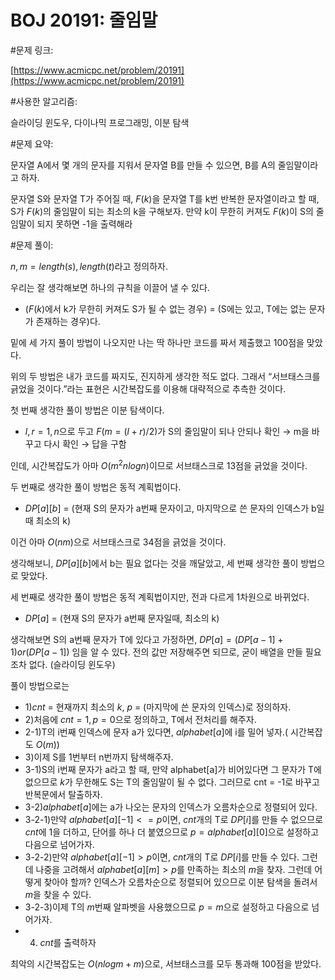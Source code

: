 <script type="text/javascript" src="http://cdn.mathjax.org/mathjax/latest/MathJax.js?config=default"></script>
# BOJ 20191: 줄임말


#문제 링크:

[https://www.acmicpc.net/problem/20191](https://www.acmicpc.net/problem/20191)

#사용한 알고리즘:

슬라이딩 윈도우, 다이나믹 프로그래밍, 이분 탐색

#문제 요약: 

문자열 A에서 몇 개의 문자를 지워서 문자열 B를 만들 수 있으면, B를 A의 줄임말이라고 하자.

문자열 S와 문자열 T가 주어질 때, $F(k)$을 문자열 T를 k번 반복한 문자열이라고 할 때, S가 $F(k)$의 줄임말이 되는 최소의 k을 구해보자. 만약 k이 무한히 커져도 $F(k)$이 S의 줄임말이 되지 못하면 -1을 출력해라

#문제 풀이:

$n, m = length(s), length(t)$라고 정의하자.

우리는 잘 생각해보면 하나의 규칙을 이끌어 낼 수 있다.

- ($F(k)$에서 k가 무한히 커져도 S가 될 수 없는 경우) = (S에는 있고, T에는 없는 문자가 존재하는 경우)다.

밑에 세 가지 풀이 방법이 나오지만 나는 딱 하나만 코드를 짜서 제출했고 100점을 맞았다.

위의 두 방법은 내가 코드를 짜지도, 진지하게 생각한 적도 없다. 그래서 “서브태스크를 긁었을 것이다.”라는 표현은 시간복잡도를 이용해 대략적으로 추측한 것이다.

첫 번째 생각한 풀이 방법은 이분 탐색이다.

- $l, r = 1, n$으로 두고 $F(m = (l + r) / 2)$가 S의 줄임말이 되나 안되나 확인 → m을 바꾸고 다시 확인 → 답을 구함

인데, 시간복잡도가 아마 $O$($m^2nlogn$)이므로 서브태스크로 13점을 긁었을 것이다.

두 번째로 생각한 풀이 방법은 동적 계획법이다.

- $DP[a][b]$ = (현재 S의 문자가 a번째 문자이고, 마지막으로 쓴 문자의 인덱스가 b일 때 최소의 k)

이건 아마 $O(nm)$으로 서브태스크로 34점을 긁었을 것이다.

생각해보니, $DP[a][b]$에서 b는 필요 없다는 것을 깨달았고, 세 번째 생각한 풀이 방법으로 맞았다.

세 번째로 생각한 풀이 방법은 동적 계획법이지만, 전과 다르게 1차원으로 바뀌었다.

- $DP[a]$ = (현재 S의 문자가 a번째 문자일때, 최소의 k)

생각해보면 S의 a번째 문자가 T에 있다고 가정하면,  $DP[a] = (DP[a - 1] + 1) or (DP[a - 1])$ 임을 알 수 있다. 전의 값만 저장해주면 되므로, 굳이 배열을 만들 필요조차 없다. (슬라이딩 윈도우)

풀이 방법으로는

- 1)$cnt$ = 현재까지 최소의 $k$, $p$ = (마지막에 쓴 문자의 인덱스)로 정의하자.
- 2)처음에 $cnt = 1, p = 0$으로 정의하고, T에서 전처리를 해주자.
- 2-1)T의 i번째 인덱스에 문자 a가 있다면, $alphabet[a]$에 i를 밀어 넣자.( 시간복잡도 $O(m)$)
- 3)이제 S를 1번부터 n번까지 탐색해주자.
- 3-1)S의 i번째 문자가 a라고 할 때, 만약 alphabet[a]가 비어있다면 그 문자가 T에 없으므로 $k$가 무한해도 S는 T의 줄임말이 될 수 없다. 그러므로 cnt = -1로 바꾸고 반복문에서 탈출하자.
- 3-2)$alphabet[a]$에는 a가 나오는 문자의 인덱스가 오름차순으로 정렬되어 있다.
- 3-2-1)만약 $alphabet[a][-1] <= p$이면, $cnt$개의 T로 $DP[i]$를 만들 수 없으므로 $cnt$에 1을 더하고, 단어를 하나 더 붙였으므로 $p = alphabet[a][0]$으로 설정하고 다음으로 넘어가자.
- 3-2-2)만약 $alphabet[a][-1] > p$이면, $cnt$개의 T로 $DP[i]$를 만들 수 있다. 그런데 나중을 고려해서 $alphabet[a][m] > p$를 만족하는 최소의 $m$을 찾자. 그런데 어떻게 찾아야 할까? 인덱스가 오름차순으로 정렬되어 있으므로 이분 탐색을 돌려서 $m$을 찾을 수 있다.
- 3-2-3)이제 T의 $m$번째 알파벳을 사용했으므로 $p = m$으로 설정하고 다음으로 넘어가자.
- 4) $cnt$를 출력하자

최악의 시간복잡도는 $O(nlogm + m)$으로, 서브태스크를 모두 통과해 100점을 받았다.
